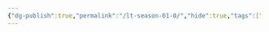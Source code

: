 ```yaml
---
{"dg-publish":true,"permalink":"/lt-season-01-0/","hide":true,"tags":["project/lt"],"noteIcon":""}
---
```



 